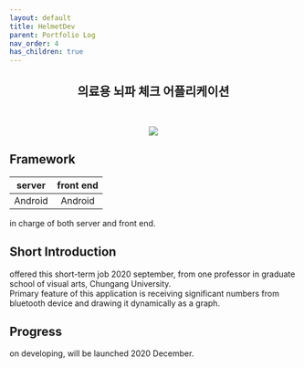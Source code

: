 ```yaml
---
layout: default
title: HelmetDev
parent: Portfolio Log
nav_order: 4
has_children: true
---
```


<h2 align="center">의료용 뇌파 체크 어플리케이션</h2>
<br/>
<p align="center"> <img src ="https://user-images.githubusercontent.com/37579661/97110315-e0eb3980-171b-11eb-84c5-581c8392ba0c.png">
 </p>

## Framework 

| **server** | **front end** |  
| :----------: | :-----------------------: |
| Android | Android |


in charge of both server and front end.   

## Short Introduction
offered this short-term job 2020 september, from one professor in graduate school of visual arts, Chungang University.  
Primary feature of this application is receiving significant numbers from bluetooth device and drawing it dynamically as a graph.  


## Progress  
on developing, will be launched 2020 December.  




